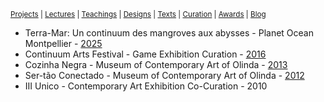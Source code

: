<small>[Projects](projects.md) | [Lectures](lectures.md) | [Teachings](teachings.md) | [Designs](designs.md) | [Texts](texts.md) | [Curation](curation.md) | [Awards](awards.md) | <a href="https://readruiz.medium.com/" target="_blank">Blog</a></small>

- Terra-Mar: Un continuum des mangroves aux abysses - Planet Ocean Montpellier - [2025](https://terramar.online) 
- Continuum Arts Festival - Game Exhibition Curation - [2016](http://continuumfestival.com/2016/)
- Cozinha Negra - Museum of Contemporary Art of Olinda - [2013](https://cozinhanegra.wordpress.com/)
- Ser-tão Conectado - Museum of Contemporary Art of Olinda - [2012](http://portalfloresnoar.com/floresnoar/ser-tao-conectado-mostra-de-arte-tecnologica-no-mac-ate-5-de-janeiro/)
- III Unico - Contemporary Art Exhibition Co-Curation - 2010
